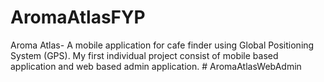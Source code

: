 # AromaAtlasFYP
Aroma Atlas- A mobile application for cafe finder using Global Positioning System (GPS). My first individual project consist of mobile based application and web based admin application.
#   A r o m a A t l a s W e b A d m i n  
 